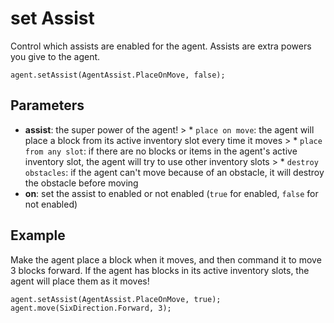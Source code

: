 # set Assist

Control which assists are enabled for the agent. Assists are extra powers you give to the agent.

```sig
agent.setAssist(AgentAssist.PlaceOnMove, false);
```

## Parameters

* **assist**: the super power of the agent! > * `place on move`: the agent will place a block from its active inventory slot every time it moves > * `place from any slot`: if there are no blocks or items in the agent's active inventory slot, the agent will try to use other inventory slots > * `destroy obstacles`: if the agent can't move because of an obstacle, it will destroy the obstacle before moving
* **on**: set the assist to enabled or not enabled (`true` for enabled, `false` for not enabled)

## Example

Make the agent place a block when it moves, and then command it to move 3 blocks forward. If the agent has blocks in its active inventory slots, the agent will place them as it moves!

```blocks
agent.setAssist(AgentAssist.PlaceOnMove, true);
agent.move(SixDirection.Forward, 3);
```